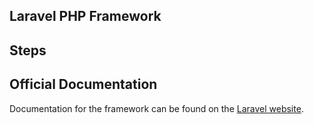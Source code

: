 ## Laravel PHP Framework

## Steps


## Official Documentation

Documentation for the framework can be found on the [Laravel website](http://laravel.com/docs).